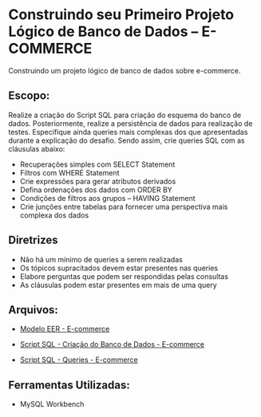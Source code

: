 # Construindo seu Primeiro Projeto Lógico de Banco de Dados – E-COMMERCE

Construindo um projeto lógico de banco de dados sobre e-commerce.

## Escopo:

Realize a criação do Script SQL para criação do esquema do banco de dados. Posteriormente, realize a persistência de dados para realização de testes. 
Especifique ainda queries mais complexas dos que apresentadas durante a explicação do desafio. Sendo assim, crie queries SQL com as cláusulas abaixo:
- Recuperações simples com SELECT Statement
- Filtros com WHERE Statement
- Crie expressões para gerar atributos derivados
- Defina ordenações dos dados com ORDER BY
- Condições de filtros aos grupos – HAVING Statement
- Crie junções entre tabelas para fornecer uma perspectiva mais complexa dos dados

## Diretrizes
  - Não há um mínimo de queries a serem realizadas
  - Os tópicos supracitados devem estar presentes nas queries
  - Elabore perguntas que podem ser respondidas pelas consultas
  - As cláusulas podem estar presentes em mais de uma query

## Arquivos:

- [Modelo EER - E-commerce](https://github.com/bccalegari/sql_database_specialist_dio/blob/main/1.Modelo%20de%20Entidade%20Relacional%20com%20Banco%20De%20Dados/Refinando%20um%20Projeto%20Conceitual%20de%20Banco%20de%20Dados%20%E2%80%93%20E-COMMERCE/e_commerce_refinado_dio.pdf)

- [Script SQL - Criação do Banco de Dados - E-commerce]()

- [Script SQL - Queries - E-commerce]()

## Ferramentas Utilizadas:

- MySQL Workbench
